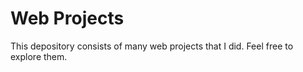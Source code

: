 # Web Projects

This depository consists of many web projects that I did. Feel free to explore them.
